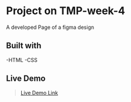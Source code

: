 # Project on TMP-week-4
A developed Page of a figma design
<br />

## Built with
-HTML
-CSS

## Live Demo
>[Live Demo Link](https://kaludavid.github.io/TMP-week-4/)

